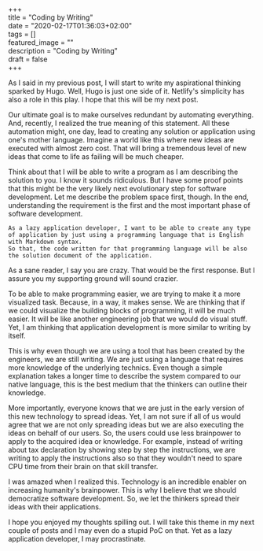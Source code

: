 +++  
title = "Coding by Writing"  
date = "2020-02-17T01:36:03+02:00"  
tags = []  
featured_image = ""  
description = "Coding by Writing"  
draft = false  
+++  

As I said in my previous post, I will start to write my aspirational thinking sparked by Hugo. 
Well, Hugo is just one side of it. 
Netlify's simplicity has also a role in this play. 
I hope that this will be my next post.

Our ultimate goal is to make ourselves redundant by automating everything. 
And, recently, I realized the true meaning of this statement. 
All these automation might, one day, lead to creating any solution or application using one's mother language. 
Imagine a world like this where new ideas are executed with almost zero cost.
That will bring a tremendous level of new ideas that come to life as failing will be much cheaper.

<!-- Since testing a new idea will be much cheaper, we will . 
 -->
<!-- 
This kind of world would be quite dynamic that the knowledge accumulation on specific areas will increase tremendously.
 -->



<!-- So, application development should be as easy as writing in simple English. -->
Think about that I will be able to write a program as I am describing the solution to you.
I know it sounds ridiculous.
But I have some proof points that this might be the very likely next evolutionary step for software development.
Let me describe the problem space first, though. 
In the end, understanding the requirement is the first and the most important phase of software development. 

```
As a lazy application developer, I want to be able to create any type of application by just using a programming language that is English with Markdown syntax. 
So that, the code written for that programming language will be also the solution document of the application.
```

As a sane reader, I say you are crazy. 
That would be the first response. 
But I assure you my supporting ground will sound crazier. 

To be able to make programming easier, we are trying to make it a more visualized task. 
Because, in a way, it makes sense. 
We are thinking that if we could visualize the building blocks of programming, it will be much easier. 
It will be like another engineering job that we would do visual stuff.
Yet, I am thinking that application development is more similar to writing by itself.

This is why even though we are using a tool that has been created by the engineers, we are still writing. 
We are just using a language that requires more knowledge of the underlying technics.
Even though a simple explanation takes a longer time to describe the system compared to our native language, this is the best medium that the thinkers can outline their knowledge.

<!-- TODO: this might become another post or the next post -->
<!-- We are just using a very strict language due the comprehension limit of the tool that we are using.  -->
<!-- You can think it like pressing a button in typewriter but, of course, it is a more advanced technic. -->
<!-- It is just a very strict language that requires a more mathematical thinking.  -->
<!-- 
And, we are writing in a very strict language. 
Even though even a simple explanation takes takes longer time to describe compared to our native language, we are still writing.
 -->

<!-- I can explain this in an analogy that will sound even crazier.
A software Developer's relationship with a computer engineer is similar to the writer's relationship with the typewriter engineer. 
I am sure most of the typewriter engineers were also the user of their invention.
And they perfected it to be used by other people who don't need to know the underlying technics.
In the same mindset, we understand how the typewriter is working but this doesn't mean that we will stop here.  -->

More importantly, everyone knows that we are just in the early version of this new technology to spread ideas.
Yet, I am not sure if all of us would agree that we are not only spreading ideas but we are also executing the ideas on behalf of our users. 
So, the users could use less brainpower to apply to the acquired idea or knowledge.
For example, instead of writing about tax declaration by showing step by step the instructions, we are writing to apply the instructions also so that they wouldn't need to spare CPU time from their brain on that skill transfer.

I was amazed when I realized this. 
Technology is an incredible enabler on increasing humanity's brainpower. 
This is why I believe that we should democratize software development.
So, we let the thinkers spread their ideas with their applications.

I hope you enjoyed my thoughts spilling out. 
I will take this theme in my next couple of posts and I may even do a stupid PoC on that. 
Yet as a lazy application developer, I may procrastinate.

<!-- Of course, I am talking about application developers like me. 
And, I have deep respect toward engineers who made this possible in the first place.
But application development shouldn't be taken as an engineering profession. 
We should aim for the very same thing that the typewriter engineers had aimed. -->

<!-- We want the software to be used by other people.
Like the writers would want their ideas to be spread and applied so that they can be used.
We are also spreading our ideas including its application. 
For example,  -->

<!-- our ultimate goal when we are writing a software. -->

<!-- After making this bold statement, I am obliged to fill the underlying idea of it. 
But, as I said in my previous post, this will take a couple of posts to describe. 
I hope you enjoyed my thoughts spilling out. -->


<!-- actually, I think every single page should be developed like hugo 
the simplicity and backward compatibility is amazing. 
I didn't spend a minute to get i on netlify. 
thanks to netlify, I don't even need to use my dummy publish script
but I don't need it anymore as the automation became too eazy that even lazy devs like started to it easily.  -->

<!-- 
it is necessary. because, there are a lot of developers struggling with their work load a lot from waterfall to agile. and they still couldn't figure out devops. 
I think we need a better way of abstraction 
so, the language still is for the developers. so, it can be a bit more complex rules then english language. It can specifically requires you  to tell the sentence in a stardard format. More like, standard English
There are a lot of algoritms that already understand standard english 
so, understanding wouldn't be an issues. The issue would be to create proper machine learning pattern for that understanding. 
However, if the there are some issusing with a smaller region, then it can deep dive  to that point and give another command to allow the ML to make a better guess
by this way, it can became an artisan or craftsman work that the mere tool is words
of course, it might have some defects that can't be solvable by the ML
but, it will be a language that will spill out strongly opiniated platfrom like compiler does currently. 
but, instead of focusing on one side of the problem 
it focuses on solving the problem on a big scale like web
apparent language will be js for this as the node.js and react are pretty mature and widely used
so, it will spill out this strongly opiniated but more commonly solution. 
some of the developers will still enjoy their night and days in this dark days of our programming.
so that, these heroes will debug the issue in the code level and write the necessary modification to the final touch without asking ML.
So, we will be able to abstract away some of our work to the ML as we are trying to do in other industries
of course, there will be relatively less jobs for us or since becoming software craftsman will be much easier to master
but we will have more areas to cover but we will have more inputs to cover from the physical world by this development that will require us to build more and more software 
this is why, I don't think we might still have a shortage of a developer sticked to this archaic age. 
I am sure of us also would love to use a much simpler language to enjoy creating something that it doesn't exist.
espcially lazy ones like me
the ML algorithm also will continue to learn from the wise as manual inputs are forwarded as a feedback to the ML  
so that we will start our apprentice in to the land of intelligent beings 
until we are making it intelligent as intelligence as us.
Then, of course, we need to graduate our apprentice and we hope for the best 
so, we will should start to also become more peaceful at home until our ML started to realize that their mommy and daddy are fighting continously for nothing and they will also think the only communication channel is fighting back.
I hope our beloved kid doesn't become an asshole because of our defects.




-->

